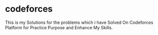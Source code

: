 # codeforces
This is my Solutions for the problems which i have Solved On Codeforces Platform for Practice Purpose and Enhance My Skills.
